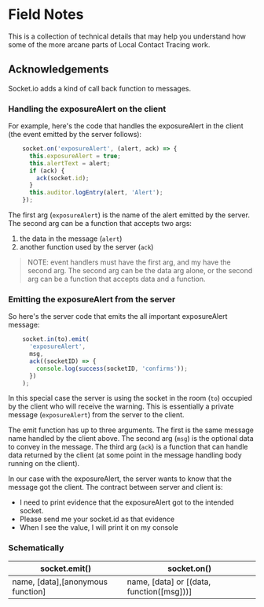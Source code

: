 # Field Notes

This is a collection of technical details that may help you understand how some of the more arcane parts of Local Contact Tracing work.

## Acknowledgements

Socket.io adds a kind of call back function to messages. 

### Handling the exposureAlert on the client

For example, here's the code that handles the exposureAlert in the client (the event emitted by the server follows):

```js
    socket.on('exposureAlert', (alert, ack) => {
      this.exposureAlert = true;
      this.alertText = alert;
      if (ack) {
        ack(socket.id);
      }
      this.auditor.logEntry(alert, 'Alert');
    });

```

The first arg (`exposureAlert`) is the name of the alert emitted by the server. The second arg can be a function that accepts two args:

1. the data in the message (`alert`)
2. another function used by the server (`ack`)

> NOTE: event handlers must have the first arg, and my have the second arg. The second arg can be the data arg alone, or the second arg can be a function that accepts data and a function.

### Emitting the exposureAlert from the server

So here's the server code that emits the all important exposureAlert message:

```js
    socket.in(to).emit(
      'exposureAlert',
      msg,
      ack((socketID) => {
        console.log(success(socketID, 'confirms'));
      })
    );
```

In this special case the server is using the socket in the room (`to`) occupied by the client who will receive the warning. This is essentially a private message (`exposureAlert`) from the server to the client.

The emit function has up to three arguments. The first is the same message name handled by the client above. The second arg (`msg`) is the optional data to convey in the message. The third arg (`ack`) is a function that can handle data returned by the client (at some point in the message handling body running on the client).

In our case with the exposureAlert, the server wants to know that the message got the client. The contract between server and client is:

* I need to print evidence that the exposureAlert got to the intended socket.
* Please send me your socket.id as that evidence
* When I see the value, I will print it on my console

### Schematically

socket.emit() | socket.on()
------------- | -----------
name, [data],[anonymous function] | name, [data] or [(data, function([msg]))]
